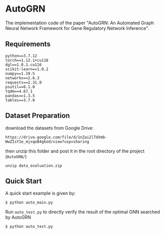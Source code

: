 # AutoGRN
The implementation code of the paper "AutoGRN: An Automated Graph Neural Network Framework for Gene Regulatory Network Inference".

## Requirements

```shell
python==3.7.12
torch==1.12.1+cu116
dgl==1.0.1.cu116
scikit-learn==1.0.2
numpy==1.19.5
networkx==2.6.3
requests==2.31.0
psutil==6.1.0
tqdm==4.67.1
pandas==1.3.5
tables==3.7.0
```


## Dataset Preparation

download the datasets from Google Drive:
```shell
https://drive.google.com/file/d/1nZai2lTdVmb-WwZIsY1e_mjxqoB4gkod/view?usp=sharing
```

then unzip this folder and post it in the root directory of the project (`AutoGRN/`)
```shell
unzip data_evaluation.zip
```

## Quick Start

A quick start example is given by:

```shell
$ python auto_main.py
```


Run ```auto_test.py``` to directly verify the result of the optimal GNN searched by AutoGRN
```shell
$ python auto_test.py
```
